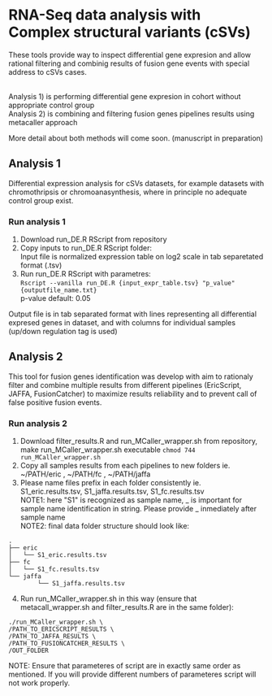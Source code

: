 # RNA-Seq data analysis with Complex structural variants (cSVs)
These tools provide way to inspect differential gene expresion and allow rational filtering and combinig results of fusion gene events with special address to cSVs cases. 

  <br /> Analysis 1) is performing differential gene expresion in cohort without appropriate control group
  <br /> Analysis 2) is combining and filtering fusion genes pipelines results using metacaller approach

More detail about both methods will come soon. (manuscript in preparation)
  
## Analysis 1
Differential expression analysis for cSVs datasets, for example datasets with chromothripsis or chromoanasynthesis, where in principle no adequate control group exist.

### Run analysis 1
  1) Download run_DE.R RScript from repository
  2) Copy inputs to run_DE.R RScript folder:
     <br /> Input file is normalized expression table on log2 scale in tab separetated format (.tsv)         
  3) Run run_DE.R RScript with parametres:
     <br /> `Rscript --vanilla run_DE.R {input_expr_table.tsv} "p_value" {outputfile_name.txt}`
     <br />  p-value default: 0.05         

Output file is in tab separated format with lines representing all differential expresed genes in dataset, and with columns for individual samples (up/down regulation tag is used)
 
## Analysis 2
This tool for fusion genes identification was develop with aim to rationaly filter and combine multiple results from different pipelines (EricScript, JAFFA, FusionCatcher) to maximize results reliability and to prevent call of false positive fusion events.

### Run analysis 2
   1) Download filter_results.R and run_MCaller_wrapper.sh from repository, make run_MCaller_wrapper.sh executable `chmod 744 run_MCaller_wrapper.sh`
   2) Copy all samples results from each pipelines to new folders ie. ~/PATH/eric , ~/PATH/fc , ~/PATH/jaffa
   3) Please name files prefix in each folder consistently ie. S1_eric.results.tsv, S1_jaffa.results.tsv,     S1_fc.results.tsv
   <br /> NOTE1: here "S1" is recognized as sample name, _ is important for sample name identification in string. Please provide _ inmediately after sample name
   <br /> NOTE2: final data folder structure should look like:
   ```
.
├── eric
│   └── S1_eric.results.tsv
├── fc
│   └── S1_fc.results.tsv
└── jaffa
           └── S1_jaffa.results.tsv
   ```
   4) Run run_MCaller_wrapper.sh in this way (ensure that metacall_wrapper.sh and filter_results.R are in the same folder):

   ```
   ./run_MCaller_wrapper.sh \
   /PATH_TO_ERICSCRIPT_RESULTS \
   /PATH_TO_JAFFA_RESULTS \
   /PATH_TO_FUSIONCATCHER_RESULTS \
   /OUT_FOLDER
   ```
      
   NOTE: Ensure that parameteres of script are in exactly same order as mentioned. If you will provide different numbers of parameteres script will not work properly.   


